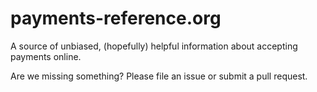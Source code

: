 # payments-reference.org
A source of unbiased, (hopefully) helpful information about accepting payments online.

Are we missing something? Please file an issue or submit a pull request.
